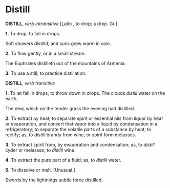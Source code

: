 # Distill

**DISTILL**, _verb intransitive_ \[Latin , to drop; a drop. Gr.\]

**1.** To drop; to fall in drops.

Soft showers distilld, and suns grew warm in vain.

**2.** To flow gently, or in a small stream.

The Euphrates distilleth out of the mountains of Armenia.

**3.** To use a still; to practice distillation.

**DISTILL**, _verb transitive_

**1.** To let fall in drops; to throw down in drops. The clouds _distill_ water on the earth.

The dew, which on the tender grass the evening had distilled.

**2.** To extract by heat; to separate spirit or essential oils from liquor by heat or evaporation, and convert that vapor into a liquid by condensation in a refrigeratory; to separate the volatile parts of a substance by heat; to rectify; as, to _distill_ brandy from wine, or spirit form melasses.

**3.** To extract spirit from, by evaporation and condensation; as, to _distill_ cyder or melasses; to _distill_ wine.

**4.** To extract the pure part of a fluid; as, to _distill_ water.

**5.** To dissolve or melt. \[Unusual.\]

Swords by the lightnings subtle force distilled.